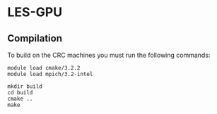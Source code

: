 # LES-GPU

## Compilation
To build on the CRC machines you must run the following commands:
```
module load cmake/3.2.2
module load mpich/3.2-intel

mkdir build
cd build 
cmake ..
make
```
